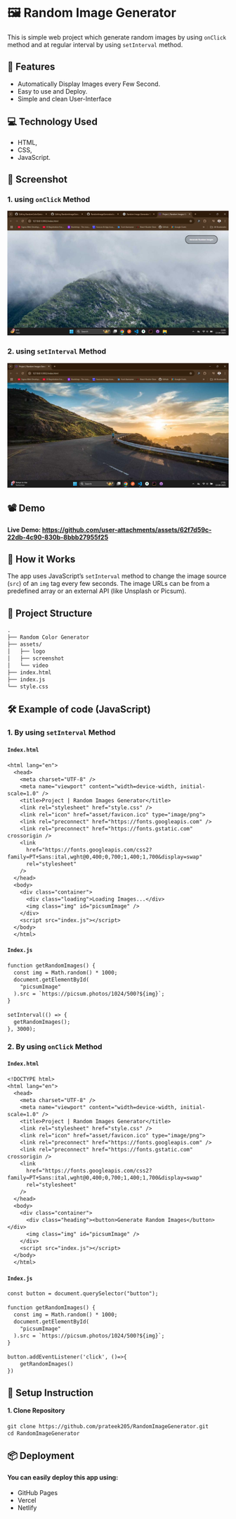 # 🖼️ Random Image Generator
This is simple web project which generate random images by using `onClick` method and at regular interval by using `setInterval` method.

## 🚀 Features
- Automatically Display Images every Few Second.
- Easy to use and Deploy.
- Simple and clean User-Interface

## 💻 Technology Used
- HTML,
- CSS,
- JavaScript.

## 📸 Screenshot
### 1. using `onClick` Method
![Demo_Screenshot](https://github.com/prateek205/RandomImageGenerator/blob/dd17882fb253e9de9aa615a915e1930763d56acf/asset/screenshot/asset/screenshot/randomImageGenerator_03.png)
### 2. using `setInterval` Method
![Demo_Screenshot](https://github.com/prateek205/RandomImageGenerator/blob/dd17882fb253e9de9aa615a915e1930763d56acf/asset/screenshot/randomImagesGenerator_02.png)

## 📽️ Demo
#### Live Demo: https://github.com/user-attachments/assets/62f7d59c-22db-4c90-830b-8bbb27955f25

## 🧠 How it Works
The app uses JavaScript’s `setInterval` method to change the image source (`src`) of an `img` tag every few seconds. The image URLs can be from a predefined array or an external API (like Unsplash or Picsum).

## 📂 Project Structure
```
.
├── Random Color Generator
├── assets/
│   ├── logo
│   ├── screenshot
│   └── video
├── index.html
├── index.js
└── style.css
```
## 🛠️ Example of code (JavaScript)
### 1. By using `setInterval` Method
#### `Index.html`
```<!DOCTYPE html>
<html lang="en">
  <head>
    <meta charset="UTF-8" />
    <meta name="viewport" content="width=device-width, initial-scale=1.0" />
    <title>Project | Random Images Generator</title>
    <link rel="stylesheet" href="style.css" />
    <link rel="icon" href="asset/favicon.ico" type="image/png">
    <link rel="preconnect" href="https://fonts.googleapis.com" />
    <link rel="preconnect" href="https://fonts.gstatic.com" crossorigin />
    <link
      href="https://fonts.googleapis.com/css2?family=PT+Sans:ital,wght@0,400;0,700;1,400;1,700&display=swap"
      rel="stylesheet"
    />
  </head>
  <body>
    <div class="container">
      <div class="loading">Loading Images...</div>
      <img class="img" id="picsumImage" />
    </div>
    <script src="index.js"></script>
  </body>
  </html>
```
#### `Index.js`
```
function getRandomImages() {
  const img = Math.random() * 1000;
  document.getElementById(
    "picsumImage"
  ).src = `https://picsum.photos/1024/500?${img}`;
}

setInterval(() => {
  getRandomImages();
}, 3000);
```
### 2. By using `onClick` Method
#### `Index.html`
```
<!DOCTYPE html>
<html lang="en">
  <head>
    <meta charset="UTF-8" />
    <meta name="viewport" content="width=device-width, initial-scale=1.0" />
    <title>Project | Random Images Generator</title>
    <link rel="stylesheet" href="style.css" />
    <link rel="icon" href="asset/favicon.ico" type="image/png">
    <link rel="preconnect" href="https://fonts.googleapis.com" />
    <link rel="preconnect" href="https://fonts.gstatic.com" crossorigin />
    <link
      href="https://fonts.googleapis.com/css2?family=PT+Sans:ital,wght@0,400;0,700;1,400;1,700&display=swap"
      rel="stylesheet"
    />
  </head>
  <body>
    <div class="container">
      <div class="heading"><button>Generate Random Images</button></div>
      <img class="img" id="picsumImage" />
    </div>
    <script src="index.js"></script>
  </body>
  </html>
```
#### `Index.js`
```
const button = document.querySelector("button");

function getRandomImages() {
  const img = Math.random() * 1000;
  document.getElementById(
    "picsumImage"
  ).src = `https://picsum.photos/1024/500?${img}`;
}

button.addEventListener('click', ()=>{
    getRandomImages()
})
```
## 🔧 Setup Instruction
#### 1. Clone Repository
```
git clone https://github.com/prateek205/RandomImageGenerator.git
cd RandomImageGenerator
```

## 📦 Deployment
#### You can easily deploy this app using:
- GitHub Pages
- Vercel
- Netlify
